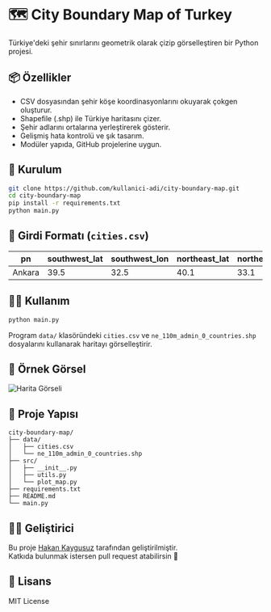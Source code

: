 
# 🗺️ City Boundary Map of Turkey

Türkiye'deki şehir sınırlarını geometrik olarak çizip görselleştiren bir Python projesi.

## 📦 Özellikler

- CSV dosyasından şehir köşe koordinasyonlarını okuyarak çokgen oluşturur.
- Shapefile (.shp) ile Türkiye haritasını çizer.
- Şehir adlarını ortalarına yerleştirerek gösterir.
- Gelişmiş hata kontrolü ve şık tasarım.
- Modüler yapıda, GitHub projelerine uygun.

## 🔧 Kurulum

```bash
git clone https://github.com/kullanici-adi/city-boundary-map.git
cd city-boundary-map
pip install -r requirements.txt
python main.py
```

## 📁 Girdi Formatı (`cities.csv`)

| pn      | southwest_lat | southwest_lon | northeast_lat | northeast_lon |
|---------|----------------|----------------|----------------|----------------|
| Ankara  | 39.5           | 32.5           | 40.1           | 33.1           |

## 🧙‍♂️ Kullanım

```bash
python main.py
```

Program `data/` klasöründeki `cities.csv` ve `ne_110m_admin_0_countries.shp` dosyalarını kullanarak haritayı görselleştirir.

## 🎯 Örnek Görsel

![Harita Görseli](assets/demo.png)

## 📁 Proje Yapısı

```
city-boundary-map/
├── data/
│   ├── cities.csv
│   └── ne_110m_admin_0_countries.shp
├── src/
│   ├── __init__.py
│   ├── utils.py
│   └── plot_map.py
├── requirements.txt
├── README.md
└── main.py
```

## 👨‍💻 Geliştirici

Bu proje [Hakan Kaygusuz](https://github.com/hakankygsz) tarafından geliştirilmiştir.  
Katkıda bulunmak istersen pull request atabilirsin 👊

## 🧾 Lisans

MIT License
